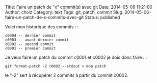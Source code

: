 Title: Faire un patch de "x" commit(s) avec git
Date: 2014-05-06 11:21:00
Author: choiz
Category: text
Tags: git, patch, commit
Slug: 2014-05-06-faire-un-patch-de-x-commits-avec-git
Status: published

Voici mon historique des commits : :

    c0004 -- dernier commit
    c0003 -- avant dernier commit
    c0002 -- second commit
    c0001 -- premier commit

Je veux faire un patch du commit c0001 et c0002 je dois donc faire : :

    git format-patch -2 c0002 --stdout > mon.patch

le "-2" sert à récupérer 2 commits à partir du commit c0002.
